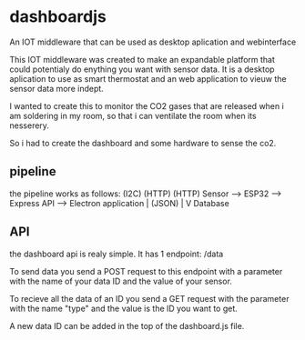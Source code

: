 # dashboardjs
An IOT middleware that can be used as desktop aplication and webinterface

This IOT middleware was created to make an expandable platform that could potentialy do enything you want with sensor data.
It is a desktop aplication to use as smart thermostat and an web application to vieuw the sensor data more indept.

I wanted to create this to monitor the CO2 gases that are released when i am soldering in my room, so that i can ventilate the room when its nesserery.

So i had to create the dashboard and some hardware to sense the co2.

## pipeline

the pipeline works as follows:
      (I2C)     (HTTP)          (HTTP)
Sensor --> ESP32 --> Express API --> Electron application
                            |
                     (JSON) |
                            V
                         Database
                         
                         
## API

the dashboard api is realy simple.
It has 1 endpoint: /data

To send data you send a POST request to this endpoint with a parameter with the name of your data ID and the value of your sensor.

To recieve all the data of an ID you send a GET request with the parameter with the name "type" and the value is the ID you want to get.

A new data ID can be added in the top of the dashboard.js file.
